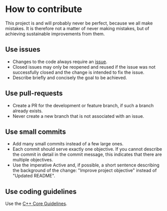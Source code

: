How to contribute
=================

This project is and will probably never be perfect, because we all make mistakes.
It is therefore not a matter of never making mistakes, but of achieving sustainable improvements from them.

Use issues
----------

* Changes to the code always require an [issue](https://gitlab.com/tuda-fzd/perception-sensor-modeling/output-strategies/csv-output-detectedobjects-strategy/-/issues).
* Closed issues may only be reopened and reused if the issue was not successfully closed and the change is intended to fix the issue. 
* Describe briefly and concisely the goal to be achieved.

Use pull-requests
------------------

* Create a PR for the development or feature branch, if such a branch already exists.
* Never create a new branch that is not associated with an issue. 

Use small commits
-----------------

* Add many small commits instead of a few large ones.
* Each commit should serve exactly one objective.
  If you cannot describe the commit in detail in the commit message, this indicates that there are multiple objectives.
* Use the imperative Active and, if possible, a short sentence describing the background of the change:
  "Improve project objective" instead of "Updated README".

Use coding guidelines
---------------------

Use the [C++ Core Guidelines](https://github.com/isocpp/CppCoreGuidelines/blob/master/CppCoreGuidelines.md).
